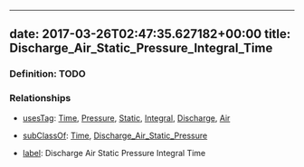 
---
date: 2017-03-26T02:47:35.627182+00:00
title: Discharge_Air_Static_Pressure_Integral_Time
---
### Definition: TODO

### Relationships

* [usesTag](https://brickschema.org/schema/1.0/BrickFrame#usesTag): [Time](https://brickschema.org/schema/1.0/BrickTag#Time), [Pressure](https://brickschema.org/schema/1.0/BrickTag#Pressure), [Static](https://brickschema.org/schema/1.0/BrickTag#Static), [Integral](https://brickschema.org/schema/1.0/BrickTag#Integral), [Discharge](https://brickschema.org/schema/1.0/BrickTag#Discharge), [Air](https://brickschema.org/schema/1.0/BrickTag#Air)

* [subClassOf](http://www.w3.org/2000/01/rdf-schema#subClassOf): [Time](https://brickschema.org/schema/1.0/Brick#Time), [Discharge_Air_Static_Pressure](https://brickschema.org/schema/1.0/Brick#Discharge_Air_Static_Pressure)

* [label](http://www.w3.org/2000/01/rdf-schema#label): Discharge Air Static Pressure Integral Time
